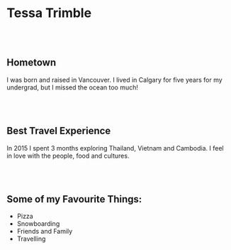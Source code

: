 <!DOCTYPE=html>

<html>
    <head></head>
    <body>
        <h1>Tessa Trimble</h1><br/><br/>
        <h2>Hometown</h2>
            <p>I was born and raised in Vancouver. I lived in Calgary for five years for my undergrad, but I missed the ocean too much!</p><br/><br/>
        <h2>Best Travel Experience</h2>
            <p>In 2015 I spent 3 months exploring Thailand, Vietnam and Cambodia. I feel in love with the people, food and cultures.</p><br/><br/>
        <h2>Some of my Favourite Things:</h2>
            <ul>
            <li>Pizza</li>
            <li>Snowboarding</li>
            <li>Friends and Family</li>
            <li>Travelling</li>
            </ul>
    </body>
             
</html>
